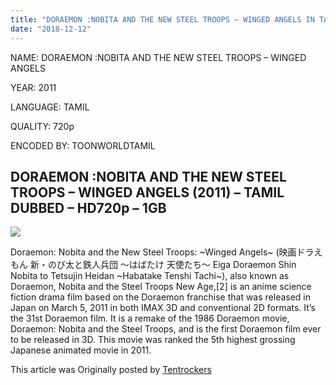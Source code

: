 ```yaml
---
title: "DORAEMON :NOBITA AND THE NEW STEEL TROOPS – WINGED ANGELS IN TAMIL"
date: "2018-12-12"
---
```


NAME: DORAEMON :NOBITA AND THE NEW STEEL TROOPS – WINGED ANGELS

YEAR: 2011

LANGUAGE: TAMIL 

QUALITY: 720p

ENCODED BY: TOONWORLDTAMIL

## DORAEMON :NOBITA AND THE NEW STEEL TROOPS – WINGED ANGELS (2011) – TAMIL DUBBED – HD720p – 1GB

[![](https://1.bp.blogspot.com/-ibjNEUAICFI/W66L6PCscJI/AAAAAAAAAGE/WWrDn55tyzAaRUd_aHOlS6qM4uasdPawwCLcBGAs/s320/dorae%2Bsteel%2Bwar.JPG)](https://1.bp.blogspot.com/-ibjNEUAICFI/W66L6PCscJI/AAAAAAAAAGE/WWrDn55tyzAaRUd_aHOlS6qM4uasdPawwCLcBGAs/s1600/dorae%2Bsteel%2Bwar.JPG)

Doraemon: Nobita and the New Steel Troops: ~Winged Angels~ (映画ドラえもん 新・のび太と鉄人兵団 ～はばたけ 天使たち～ Eiga Doraemon Shin Nobita to Tetsujin Heidan ~Habatake Tenshi Tachi~), also known as Doraemon, Nobita and the Steel Troops New Age,\[2\] is an anime science fiction drama film based on the Doraemon franchise that was released in Japan on March 5, 2011 in both IMAX 3D and conventional 2D formats. It’s the 31st Doraemon film. It is a remake of the 1986 Doraemon movie, Doraemon: Nobita and the Steel Troops, and is the first Doraemon film ever to be released in 3D. This movie was ranked the 5th highest grossing Japanese animated movie in 2011.

This article was Originally posted by [Tentrockers](https://tentrockers.blogspot.com/)
